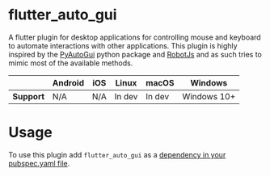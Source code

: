 # flutter_auto_gui

A flutter plugin for desktop applications for controlling mouse and keyboard to automate interactions with other applications. This plugin is highly inspired by the [PyAutoGui](https://pyautogui.readthedocs.io/en/latest/) python package and [RobotJs](http://robotjs.io/) and as such tries to mimic most of the available methods.

|             | Android | iOS | Linux  | macOS  | Windows     |
| ----------- | ------- | --- | ------ | ------ | ----------- |
| **Support** | N/A     | N/A | In dev | In dev | Windows 10+ |

# Usage

To use this plugin add `flutter_auto_gui` as a [dependency in your pubspec.yaml file](https://docs.flutter.dev/development/platform-integration/platform-channels?tab=type-mappings-c-plus-plus-tab).

